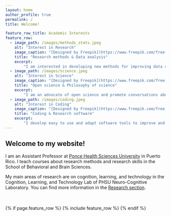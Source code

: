```yaml
---
layout: home
author_profile: true
permalink: /
title: Welcome!

feature_row_title: Academic Interests
feature_row:
  - image_path: /images/methods_stats.jpeg
    alt: "Interest in Research"
    image_caption: "[Designed by Freepik](https://www.freepik.com/free-vector/illustration-data-analysis-graph_2807756.htm)"
    title: "Research methods & Data analysis"
    excerpt:
        "I am interested in developing new methods for improving data collection and analysis."
  - image_path: /images/science.jpeg
    alt: "Interest in Science"
    image_caption: "[Designed by Freepik](https://www.freepik.com/free-photo/symbols-come-out-bulb-top-book_985250.htm)"
    title: "Open science & Philosophy of science"
    excerpt:
        "I am an advocate of open science and promote conversations about how to improve the way we do science."
  - image_path: /images/coding.jpeg
    alt: "Interest in Coding"
    image_caption: "[Designed by Freepik](https://www.freepik.com/free-photo/programming-code-with-laptop-background_902700.htm)"
    title: "Coding & Research software"
    excerpt:
        "I develop easy to use and adapt software tools to improve and simplify research on cognition and learning."
---
```


## Welcome to my website!

I am an Assistant Professor at [Ponce Health Sciences University](https://www.psm.edu/) in Puerto Rico. I teach courses about research methods and research skills in the School of Behavioral and Brain Sciences.

My main areas of research are on cognition, learning, and technology in the Cognition, Learning, and Technology Lab of PHSU Neuro-Cognitive Laboratory. You can find more information in the <a href="{{ site.url }}{{ site.baseurl }}/research">Research section</a>.


<!-- Delete next line if you prefer not to have a feature row. -->
<br />
<br />
{% if page.feature_row %}
  {% include feature_row %}
{% endif %}
<!-- Delete previous lines if you prefer not to have a feature row. -->
